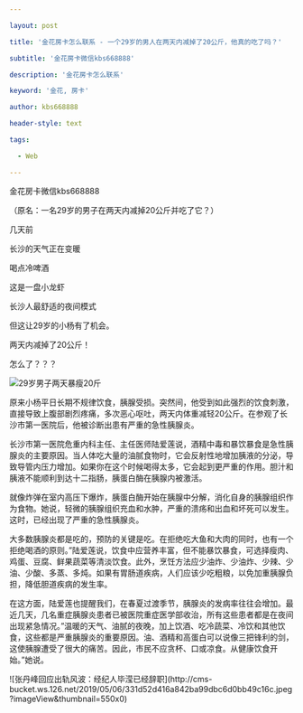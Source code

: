 ---
layout: post
title: '金花房卡怎么联系 - 一个29岁的男人在两天内减掉了20公斤，他真的吃了吗？'
subtitle: '金花房卡微信kbs668888'
description: '金花房卡怎么联系'
keyword: '金花, 房卡'
author: kbs668888
header-style: text
tags:
  - Web
---
金花房卡微信kbs668888

（原名：一名29岁的男子在两天内减掉20公斤并吃了它？）

几天前

长沙的天气正在变暖

喝点冷啤酒

这是一盘小龙虾

长沙人最舒适的夜间模式

但这让29岁的小杨有了机会。

两天内减掉了20公斤！

怎么了？？？

![29岁男子两天暴瘦20斤](http://dingyue.ws.126.net/sjlWzXALp3xVD07HxHmbdaCd8ePDd3Ii0Q1FXqtrXPBPV1557234965136compressflag.jpg)

原来小杨平日长期不规律饮食，胰腺受损。突然间，他受到如此强烈的饮食刺激，直接导致上腹部剧烈疼痛，多次恶心呕吐，两天内体重减轻20公斤。在参观了长沙市第一医院后，他被诊断出患有严重的急性胰腺炎。

长沙市第一医院危重内科主任、主任医师陆爱莲说，酒精中毒和暴饮暴食是急性胰腺炎的主要原因。当人体吃大量的油腻食物时，它会反射性地增加胰液的分泌，导致导管内压力增加。如果你在这个时候喝得太多，它会起到更严重的作用。胆汁和胰液不能顺利到达十二指肠，胰蛋白酶在胰腺内被激活。

就像炸弹在室内高压下爆炸，胰蛋白酶开始在胰腺中分解，消化自身的胰腺组织作为食物。她说，轻微的胰腺组织充血和水肿，严重的溃疡和出血和坏死可以发生。这时，已经出现了严重的急性胰腺炎。

大多数胰腺炎都是吃的，预防的关键是吃。在拒绝吃大鱼和大肉的同时，也有一个拒绝喝酒的原则。”陆爱莲说，饮食中应营养丰富，但不能暴饮暴食，可选择瘦肉、鸡蛋、豆腐、鲜果蔬菜等清淡饮食。此外，烹饪方法应少油炸、少油炸、少辣、少油、少酸、多蒸、多炖。如果有胃肠道疾病，人们应该少吃粗粮，以免加重胰腺负担，降低胆道疾病的发生率。

在这方面，陆爱莲也提醒我们，在春夏过渡季节，胰腺炎的发病率往往会增加。最近几天，几名重症胰腺炎患者已被医院重症医学部收治，所有这些患者都是在夜间出现紧急情况。”温暖的天气、油腻的夜晚，加上饮酒、吃冷蔬菜、冷饮和其他饮食，这些都是严重胰腺炎的重要原因。油、酒精和高蛋白可以说像三把锋利的剑，这使胰腺遭受了很大的痛苦。因此，市民不应贪杯、口或凉食。从健康饮食开始。”她说。

![张丹峰回应出轨风波：经纪人毕滢已经辞职](http://cms-
bucket.ws.126.net/2019/05/06/331d52d416a842ba99dbc6d0bb49c16c.jpeg?imageView&thumbnail=550x0)

